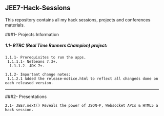## JEE7-Hack-Sessions

This repository contains all my hack sessions, projects and conferences materials.

###1- Projects Information

##### 1.1- RTRC (Real Time Runners Champion) project:
    1.1.1- Prerequisites to run the apps.
     1.1.1.1- Netbeans 7.3+.
      1.1.1.2- JDK 7+.

    1.1.2- Important change notes:
     1.1.2.1 Added the release-notice.html to reflect all changeds done on each released version.

-----

###2- Presentations

    2.1- JEE7.next() Reveals the power of JSON-P, Websocket APIs & HTML5 a hack session.
